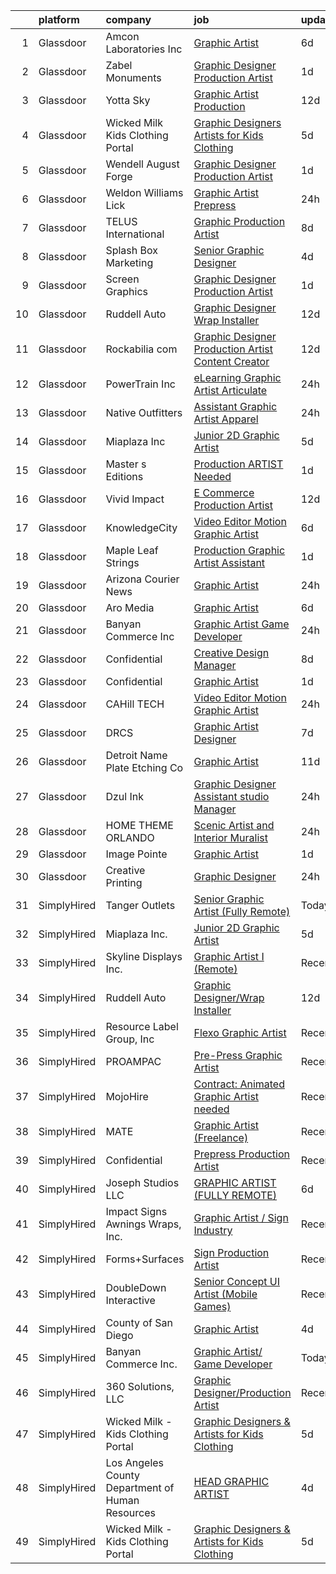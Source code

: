 

|    | platform    | company                                          | job                                                                                                                                                                                                                                                                                                                                                                                                                                                                                                                                                                                                                                                                                                                                                                                                                                                                                                                                                                                                                           | update_time   | location               |
|---:|:------------|:-------------------------------------------------|:------------------------------------------------------------------------------------------------------------------------------------------------------------------------------------------------------------------------------------------------------------------------------------------------------------------------------------------------------------------------------------------------------------------------------------------------------------------------------------------------------------------------------------------------------------------------------------------------------------------------------------------------------------------------------------------------------------------------------------------------------------------------------------------------------------------------------------------------------------------------------------------------------------------------------------------------------------------------------------------------------------------------------|:--------------|:-----------------------|
|  1 | Glassdoor   | Amcon Laboratories Inc                           | [Graphic Artist](https://www.glassdoor.com/partner/jobListing.htm?pos=112&ao=1110586&s=58&guid=000001833adcb7d483cad90dd08896ea&src=GD_JOB_AD&t=SR&vt=w&ea=1&cs=1_14dd7a30&cb=1663139887358&jobListingId=1008123305855&cpc=8D52E76475A7E842&jrtk=3-0-1gctdpdvq2jq6001-1gctdpe0bjorp800-9e663b46de72155a--6NYlbfkN0DJwB0Q2dm6QE1yk4nBLYKKG32jUT7Yf6xHpZpy7ruuj78TZ5-qBZTztvHYbplrAlsxPKbuhziBlDpXa1cbY724-JoUFI13pStq8fqAWu5msht-iGdprq-SkSG_FB6opbfcYRZmsjjYe6h8P46ioBcO5CEtoIJGDHrlKYOQRBxI23uibAWW1FqK-CXvSv2F_F6c3Rm6u--lFuNQci2tx-yDJ2PHLaj46H5_MOxSapD5dPrsKyXZAjHT4wowRFto4GosBuwSXCPPlGHe2i0Oe6ZBxq3iOuYm3_lPqdDt743QAtNOFNQ8X844iodtsR3aRcGh1yqZy_8eadhJ413EBkpr1qTWVKwGVW9trPSoDeDYqbxeqD1AocG448x07uLUYYF2oHiqtitILUdpQ0diVyIdKZxPodbda4KgSxGGQXqQLANW2eLc6CasUqZmL8JERBnFjilUNIaRXQUBNYXkBsuhqgE4lGHpG1HfE6bvjhM-mVZA7XWfQQQD-nshnESu_PyMlUrtuCOyrA%3D%3D)                                                                                                                                                         | 6d            | Saint Louis, MO        |
|  2 | Glassdoor   | Zabel Monuments                                  | [Graphic Designer Production Artist](https://www.glassdoor.com/partner/jobListing.htm?pos=118&ao=1110586&s=58&guid=000001833adcb7d483cad90dd08896ea&src=GD_JOB_AD&t=SR&vt=w&ea=1&cs=1_f7a66292&cb=1663139887359&jobListingId=1008134656969&cpc=608BEFD8E68346F1&jrtk=3-0-1gctdpdvq2jq6001-1gctdpe0bjorp800-3646d2bbd3501a7a--6NYlbfkN0CHpSnjIPxMtekS58WZl5Olhjo2iWL5RjE_Boe0ccr3FuGoV4i2gtzxEynZB6bIyoEXvw1FOWe8t_sGudCugphahpYMuYl_sCj5NBeQDNqM7HiZbjO6olEgAAs39ah0yboQqPgopVeHJUH-lDTw-sVTd41R6DgWygzYvx0Jhf2dC-hxWA-OSqpFxnHCoBb4dmwN1lPjneT_ORjX2HWjXL6NRb9ZYoJHaY03BEWCU1iEqLctselJ5vBNKVCvWgQwpaePJ_SuWkTu-hMBAVJXaiFWUTPNmEHnu3Kmpay1F5JUR28WvaA_kxLTPucBarX1MQPPhlltQuwpHsUt65xKx8uzXEI_Zq3m3jJNuxWMEBVv97sZfEwcRuja0w_PhmKaT4lr3B8cPImAEd72C9k9JCwwLT9sXsHFJv3-jyTYoSJzd-m5vJtkWHfIGadZ-g0b-7bnpGoSVsAqSN9TYjxROrGDGkjco-pQlYbIUfkQqwyIYit3AZiDB-VKDno4x90ICbENzC4Y7KZ71Qddz7GdM-MZ)                                                                                                                                 | 1d            | De Pere, WI            |
|  3 | Glassdoor   | Yotta Sky                                        | [Graphic Artist   Production ](https://www.glassdoor.com/partner/jobListing.htm?pos=103&ao=1110586&s=58&guid=000001833adcb7d483cad90dd08896ea&src=GD_JOB_AD&t=SR&vt=w&ea=1&cs=1_b4403621&cb=1663139887357&jobListingId=1008111191652&cpc=D01F56F24F237C35&jrtk=3-0-1gctdpdvq2jq6001-1gctdpe0bjorp800-1df08da2a602082f--6NYlbfkN0AY4guaBc_odNxnJHTncvfwFu86WvDwtbc_K-gSZc1x5NPDcKz_OCFYfMJhKgLr49Gmr7utCPM6ZXPL8ZqpICZgWKNKvMuh_9Ll_aQV8mwfGJdMINyHY2DeaDQ4WSgowsfQ_5y69jAmMEADRjAvO8rHKy9nL9udzcpXx-gZT3C4g_3Tyt0q7V3BtestkVveP0isy4tcRvjxhreYywKRcd3yS72P7MSxe4RrVmjwLKjI06J5M1E6EnhXCQ1FGiGCoSfyvOUSlHnmyaqDnHAZPn6XQzgnsIa4lwuFYYO2t82C45sElrFLdUg0kIkPrFbI_ZlHfNpXxBxe1C12M0ks6IGCoTQD8HzakNpQmXeCf92Ap-7DtlmmXIriEBF80DXmT5GQ1t8SCyb6TDNH_jBal4VWS6qCRfaAeGcEEUXQ1AUcY01bH0ACoVCwYvCoyLQhnRlze9J7CstdhF1pRe2NUi19gvWGZSh4z6jJdQZoKPJA2iNS9Mulk2g0nDAsRctxNEzS7TS_z_RS-A%3D%3D)                                                                                                                                           | 12d           | San Juan, PR           |
|  4 | Glassdoor   | Wicked Milk   Kids Clothing Portal               | [Graphic Designers   Artists for Kids Clothing](https://www.glassdoor.com/partner/jobListing.htm?pos=121&ao=1110586&s=58&guid=000001833adcb7d483cad90dd08896ea&src=GD_JOB_AD&t=SR&vt=w&ea=1&cs=1_7bebcb79&cb=1663139887360&jobListingId=1008126587526&cpc=FA84DF7EA1EC2398&jrtk=3-0-1gctdpdvq2jq6001-1gctdpe0bjorp800-ff8aaf8aa4b34ed7--6NYlbfkN0A4Ph_aI1zwixbP6E0AARx2SZY51AQPi15m2DpjMNaiCzbGgB7Ek0g0_PMfbtiq26MiI5SfaAX37-3i8cZKOHUDn8lVbe3tTBZdju34aXmqOSLDrjnqpj_K1563Ivcmic16Yjai3hqw60IWGnON1nSijvg7q_zVXGBAmzEETyHSmmXOHUHEi7OQ8YHsEM3Eyd-4bKo2sBu7Ks4ZwNflgMm8sNi2v4Q_feC9_R9IJ0iQ0eIpFgFTLlTI_tEJu-CShysmMJSW_KfsBb8LXzMat0-RqSdIopYEPyIXkXRzCKBpnKcCozY6R2Zi4h-IqRO4B1wLEKTZgxFVHUWrLvN9naIRYqhsEqc4XxeDOtHO0PjDYnjZriukA9ygycJVQhwSvjj_PjvlePxOY6U-RIU6lNR21b4JxBbwHAOLj_-3mt-4cIjtf-6M3crvHGzAAp2oIZEgGZIgrwnLJt1YxYq22wYM7d7Kb2UlXj08Hm4ABfJtb6bMfM_F6BpX1GuGBSAqYg9fYZVTiUG6xMM7BsHz0Huq)                                                                                                                      | 5d            | Remote                 |
|  5 | Glassdoor   | Wendell August Forge                             | [Graphic Designer Production Artist](https://www.glassdoor.com/partner/jobListing.htm?pos=122&ao=1110586&s=58&guid=000001833adcb7d483cad90dd08896ea&src=GD_JOB_AD&t=SR&vt=w&ea=1&cs=1_f035312f&cb=1663139887360&jobListingId=1008134289451&cpc=3B453408E5782294&jrtk=3-0-1gctdpdvq2jq6001-1gctdpe0bjorp800-cd5ae7c5bb9f17e1--6NYlbfkN0D5EoDI19pzLD_ZoAvoqM1-O9qeTV9KvYbDAr1-bMzVcUrRYlcR_7EvKTY1Rqt_vvn5POhYdNr7myH_e8UYzoHcZ_d7kqIipsvov-mO81ZI5TYAm_6RbpaHZW14YJxVMW8q4H42KyghqAavyvXZva9elBzo-Oq3weRsK0mi1wmMyJQe4jqm_7mSJhgROkcYdbchWXu756VsV5z_oL60SIgigoXUiUpamk5zrRqpQbS1EBttQzugJewFbygjjbwbQMqE_WJvtnj9FCmnr6IfEr1CRIiDQrHfJrg2lKTonibvvukEhpG7_bSfHDHSaSEs1WctGVWvOAQYJOvlgeJ05z8YQYVYT906DnLXJAdTLcIuomT_0GYb4MafAQBsXf2gVj7ky6wtkdwY06pHCzKlfTFJRP27Hx5K9lYRq3-FygXjJYpVyiAOZJWGCI2nMnvsvNs1AIwBXl4j86j4CiDk7iDktMPPhRCjnDa3mhIVBS-EFJOx35b9dG3TmMZYAx52qEqyFf8hDmmwyQ%3D%3D)                                                                                                                                     | 1d            | Mercer, PA             |
|  6 | Glassdoor   | Weldon  Williams   Lick                          | [Graphic Artist   Prepress](https://www.glassdoor.com/partner/jobListing.htm?pos=109&ao=1110586&s=58&guid=000001833adcb7d483cad90dd08896ea&src=GD_JOB_AD&t=SR&vt=w&ea=1&cs=1_b26cd6d4&cb=1663139887358&jobListingId=1008137320308&cpc=3490D71336BF6258&jrtk=3-0-1gctdpdvq2jq6001-1gctdpe0bjorp800-2794211b4d3b2f78--6NYlbfkN0BbU379d5wj3ldJLasRsjIZOrt4JBucvKT2MQqndmUeUh2flL0FbInVMVKjC1WKiV2QelixfP2Cv02_A7ShA_BarY1Ze5umiyUWx7twL9Hstqz4x4ssgXGgqbtjng3Znf0_-jAucjlh42dC_p2G0-GloW85bVSdokfjvAY8UdErLCgVDiwvrchoPga9foYdrqKWyJyYFbovYWxcol1Ljq3E6KoblvYVfOI2CPEwTr7qtOqbTyA5erlOMDxjCoPXtdaHIzOC4Jqg99X0vPW8dGFlkG1KjUzzkznYsW6xI2Up4MFWfmiHkcvACMgSbjh8fvOQjoEvlDP1-qAhxBFZtMDXOzVMeuNtvB58X_FXggcZzCFIa6Y-iBQU6FCww18Z5Ve1GHOh512Nq3E69C52eyMz0v6MrLwc7FmVHPbbM4cJJ0Bhl9Xh0ACgeODhOoEH_ftkwLR6LTMHkpZWgVGOjFco9jYmaY45cyQFqmms5yIBn9mbIDW2-dHE_UddoBglH3dntuR7AUYKfg%3D%3D)                                                                                                                                              | 24h           | Fort Smith, AR         |
|  7 | Glassdoor   | TELUS International                              | [Graphic Production Artist](https://www.glassdoor.com/partner/jobListing.htm?pos=111&ao=1110586&s=58&guid=000001833adcb7d483cad90dd08896ea&src=GD_JOB_AD&t=SR&vt=w&cs=1_b0afb95e&cb=1663139887358&jobListingId=1008118843738&cpc=FD1C1DA32C38CFA7&jrtk=3-0-1gctdpdvq2jq6001-1gctdpe0bjorp800-dbf9ee7e1128cb83--6NYlbfkN0ASGRjV6jHaJrJgvD6pHK_u_pdnjoX5TfpqQYTEyv8RZWR7Y1XvhvW9KYRuzUiuCegj0s2VFR5B-jYsmMJg6XZjSpZUezVZk28HfxD5Z8TdeDdSxPVBY1G_LEjRnDl5crzF1INasPDQPx8iF-ld0LeQto4lNx9WkqxFoZaiKYDQdV0WNQuUa-IRufyb9dQ8UwmgnJlL2sSvMnNJ3IJHR_Wf-pxJu4IIOo5PeU29Sk8myh4_yAovt5HRR36SgqOYn06ebt3_pCs0mrZD7wAxNpKuHN-jsGhbIGycCLNhQZB_c-ZoHtOKIWcrM3X9P0B78gZlK5toJpTaYAlqyJYuVD6C7gptwnV60Z02AjIIwIjGKuXP0-ip4K7ZpahUmtZWZGhDiSa_hSzkGRKHkdG8lxz2ZvKb4z3FSxI9eZLRKlM4bFpSsGklMdhHXNKgWAlcvz9s3oOr6XEBpL6-4igcWTsUAufVPo8PdgZqrJ9_kMb8qfdfiMqTkTMkdYUTVItVm953ZGG-JQP-2PKbvE4TlCo-NALBI04XDN4Onf8zYhErzUjRVVyRYo1ydubafv4TDEzo9lNYEN2rkA%3D%3D)                                                                                   | 8d            | Austin, TX             |
|  8 | Glassdoor   | Splash Box Marketing                             | [Senior Graphic Designer](https://www.glassdoor.com/partner/jobListing.htm?pos=115&ao=1110586&s=58&guid=000001833adcb7d483cad90dd08896ea&src=GD_JOB_AD&t=SR&vt=w&ea=1&cs=1_e3d657aa&cb=1663139887359&jobListingId=1008129965081&cpc=073D3B4B6C3D1988&jrtk=3-0-1gctdpdvq2jq6001-1gctdpe0bjorp800-148fee116d26918f--6NYlbfkN0C2ruSLbldHgJRxGqX58M4ekFWuaOJ1Xy3nZgzYPyc2K37hwv1yneRTfZ_805jj4cP4nCFhM7IQ4TFdfnPKTKlp7JPFF7rzq49Moi2duz31Ya6Et8ydOKfPnxOyF8PNXqN1s_wefSsdjyFTlmY4FO8o7axqOQ3SgVFWkyCyXWrstkcIRV6Gc0OgbdBaAz5u5TXRE7YiZ_8N0vGWDcJ12ruX6Mxtp3Z9M97Wl-P7XgnheIpKn663rnxxRI6We5FnRrTKf8-1IMrhhTlHg5CXsxttbVMQghbSbgLE67eGrXl95OVXlxymg-KBKkZN90MzYyPSQKpVe71Rkvhx9ZcG6YcuOhPCGhXzxbz065UiErL-WXZvPkcIn4l8CJEGCfrf7KVCNbBr2Ljcabn1GdM6aX2Zp97Xx-u56tzPQRlwkDUz0QCqPzzUQB3Wq_ueeFVlsDh74hPMsZSHS_OhC8jxzRGEm2JthZX4aR0cTWKxvyKPrV-BNvNUa9o8boRxsR2Dx4GlMlt1vr4ZuQ%3D%3D)                                                                                                                                                | 4d            | Hendersonville, TN     |
|  9 | Glassdoor   | Screen Graphics                                  | [Graphic Designer Production Artist](https://www.glassdoor.com/partner/jobListing.htm?pos=126&ao=1110586&s=58&guid=000001833adcb7d483cad90dd08896ea&src=GD_JOB_AD&t=SR&vt=w&ea=1&cs=1_af9686c7&cb=1663139887360&jobListingId=1008133775009&cpc=AF1E4A3695F490BE&jrtk=3-0-1gctdpdvq2jq6001-1gctdpe0bjorp800-17bcf93412295d9f--6NYlbfkN0Bzkuy17zoNwKMVjyusHhR7JNYo3SmelKzW8jp1Pa4Tk2raGOEy5KgPFKb_3aE5esGLX_MYEhr2TOBZA5GvVTBOvFxapKQegRSfDutNPIK_3Zp0ZE7ctB3rwuJRx7vHwIz73CgrGzevUnnp4eMcUdSpQAwF4yRZ0-QjFIiKPKAceCdHZfx5mt2flzRIe9cK9D8bhXnfthNKT1MMEiKfS2Lf3vMHOQVfe3-9gVTAghG-Ge4pwm6XOXwobA6GK6-3LmOE1Zd6Bl_Lf1MXiFdQfNVg6mfkxwgobJ0Khdzw9al-e4-STf0jTkqivNc352WKUViI_zTBiP-4XXrZElYZixfvWORx7d9t8pBsC3wHKvvEQxdWBbb6jLZTkR07uiFLMi3ppwkx9uyUf9IHbQ8L27ioulQzATzCPyhReGvVfniSkToe4XROxhdUs5aIbpbGUbKg6jhUkQDnec9MrQ-TbaJYMtvbsd0xVszgzGzcqIFFaILJMOg6gcWPgwukYav18aQ%3D)                                                                                                                                                   | 1d            | Pompano Beach, FL      |
| 10 | Glassdoor   | Ruddell Auto                                     | [Graphic Designer Wrap Installer](https://www.glassdoor.com/partner/jobListing.htm?pos=102&ao=1110586&s=58&guid=000001833adcb7d483cad90dd08896ea&src=GD_JOB_AD&t=SR&vt=w&ea=1&cs=1_e10f3149&cb=1663139887357&jobListingId=1008111624350&cpc=11F487F766CE02D2&jrtk=3-0-1gctdpdvq2jq6001-1gctdpe0bjorp800-fabb5426b8f05f83--6NYlbfkN0A0k39Bnz3dYLjemisttO_HEYWYOtZl2cOGQ9Uy4y7pOZbuKG5Q2OGL3sRabwBXKW5DTW0YsGxB8a8jVPVnMZliGmgL4v1QdVL412mdEtgB1iPJYMtu0aLPFY1VFPS0A4qAsUdLlvCKwYh0hRRtoG9wagIcVxV0Lbc75p0zZ_E-SIIdmVMsHdkME-i9FGQmOMNK-80ZB4D1WfU1eOLIk-yT709erVJfHrDlnuFe0IfWcSr8AXoWvab-6KrpcWGctOwE2hT41Di6swYsioPsrp6RLxkLTDzxTJCkqVtxdiSfDE6d3df9W7DaLz3XDdE-BEyaXbIkkifDS44zseWjjHpyg1IaMIreU0udCVX6KXmI4sB4J2hh_o_xfRvp4KHBPqIVSfGB-YFGNwaoQNDzc2H8CDVAvTM6wDd37T-yLzOYXQm3ae5zHa1RgYOos-Ugfrws-zd4vPPG4LGNMJ70rkR78H-8sbMvNepGlUHK5EuxvMKPhyboL47uphVRqlxhMi0Ac49z68SpEVAyf2tD3PVNBZrcjKXxNXU%3D)                                                                                                                      | 12d           | Port Angeles, WA       |
| 11 | Glassdoor   | Rockabilia com                                   | [Graphic Designer Production Artist Content Creator](https://www.glassdoor.com/partner/jobListing.htm?pos=128&ao=1110586&s=58&guid=000001833adcb7d483cad90dd08896ea&src=GD_JOB_AD&t=SR&vt=w&ea=1&cs=1_64a86263&cb=1663139887360&jobListingId=1008110946388&cpc=1D891ED3EFC3904E&jrtk=3-0-1gctdpdvq2jq6001-1gctdpe0bjorp800-b3bf8b398f9a3c39--6NYlbfkN0B9u3lnY1XnjCPzinT6wbtOUJar6Hjo4ZeOVCcXXiJJFgRiomQ-C35cgbEbtHWxiZIpLB-JEVV9_AKrVyWbp_PIsCgL3SwPktAWAxw4xPIAZDE0bXzlixH6MYSQXdZxSJKgrKqKPpf4ai2VCnksawETUYKHTZuJbLwsQU_23HQrHaRsTlOO_9liY_GfZ2Uwq8egwRWNmwTa-X31nJCqlHoEQ3b8ifz1bLDKnLWuSS1bMdddIMvHAIhl4tAUgmRe-UPI_9OgMnBu4v2Lfog5ryuxCfcJSDnXm9bsJW-0hYLxFE1C6QHzxehbOog7Aa68GJoaopkyTzMFvc3d0bpqOsSv3HOyU27uoBu7IbVzTrfKkBczZM14DIlIuRJkdgF1seXCEwni_Pkl4pJBAsqkxRxBjsNnFT5CQQy02m24aRjxAvC6J-kf7Oa0O6Oq9lr1txhRwFsrO2SNmQOwxMP-aRTPD_I8FL76PRHBGHJd-_NKmpQC8S7V2JvUCx_fcoLdZOrYzA98txyIIxy3ykRuJANVYca6cFqm5Nk%3D)                                                                                                   | 12d           | Chanhassen, MN         |
| 12 | Glassdoor   | PowerTrain  Inc                                  | [eLearning Graphic Artist  Articulate ](https://www.glassdoor.com/partner/jobListing.htm?pos=104&ao=1110586&s=58&guid=000001833adcb7d483cad90dd08896ea&src=GD_JOB_AD&t=SR&vt=w&ea=1&cs=1_14645334&cb=1663139887357&jobListingId=1008137359724&cpc=BCC169F53084E245&jrtk=3-0-1gctdpdvq2jq6001-1gctdpe0bjorp800-987605c3ba2efb5c--6NYlbfkN0C2SVAOpOeIWQkPp9EeCSLxTLheLRty2uanDx8E9nXZ3g7Cffj4cvvB7WejOk_50y9DsmT7xkRSLYBtL7rl_OZ7lZZHhY9czpFioELurqJLhvESs1v6BjekeJG8WgnaFE3Clqf7ziqW-jSQZB4OpTwLbhnAIWw2Y97qj8_6JZN4n24-8X9gGVdBl3JPh5h88hPSIer_MJrKXjMLobkZ9Kihnf5GDFblXnnvhihKvkDRyHun84rudHW3UbI9joPYyrNdjaWY_U_MtBCCFtDKjFFzGGjoWPaN2TygRTLL2_UKpZlls8cmKQZZMgp7TF8YOK-lpALNpHWxYM_2og1fjLXyshdwQ9A4OOARamTEYuy50TGbbbvjq5lxr-20DTuZSjC0hdZ2MgU64Czrx0dD7alQbAbnXFHjnUrRQoW_8MweKIBtx6UBl7kue0h0EXA-8tZ6CGeb3nr8o2u_r-EMxTn8cbsh_7S1Wd50JjcXRND1Svx6FoY7HWvV7uhss2Xw0wTJxQCBQ7HpMQ%3D%3D)                                                                                                                                  | 24h           | Remote                 |
| 13 | Glassdoor   | Native Outfitters                                | [Assistant Graphic Artist   Apparel](https://www.glassdoor.com/partner/jobListing.htm?pos=129&ao=1110586&s=58&guid=000001833adcb7d483cad90dd08896ea&src=GD_JOB_AD&t=SR&vt=w&ea=1&cs=1_98e71bf0&cb=1663139887362&jobListingId=1008136473003&cpc=217C45A42544DB93&jrtk=3-0-1gctdpdvq2jq6001-1gctdpe0bjorp800-3a878fe984a82ce2--6NYlbfkN0DHQ5O_HwZFgsx0zVTi5DTOXxwYHmfbi_zyitNQJ6ImpOsRPOLVISG7842y4A9d9Ujrr_mn4S3ExyZkkpzA5SyZ9OQOcsnPC9o8bz6ShO4FKRKSuE-XugG_uhuNXgUTJZi22-dbx8ZKxzTiS4cDeY48979SGuDBBy91R_dflE2AZWWETemnj4QrrlZpb7x30RUWjz0fiz_xPkihPsg13W1oD9jdr4TojU09xL9V5ga-4nwW2iLq4eLPPZXZ2UVs65swTV0d80N-hAD6rfjXF7ZjUKEZMv6VaOhF6YIt7RGu3un8AqlVx_xdArH42wsASZgTR_OMU2RLWSMg3nNG9iw1Ukc_-irbtwMotRgYg-150g46jqOOEN0catbCWvaV5LOq2IKhlf5TN0N5yDWPrUlag981D523tyENP6haqYs48J955dibdkARBYdv0HU87rFSEfqbn1ggcDVfqpoJ8O0YVC1pdKbTrs2mfDo_mEFkHr0Px9yTDnk_V0S9yxGtuWU%3D)                                                                                                                                                   | 24h           | West Palm Beach, FL    |
| 14 | Glassdoor   | Miaplaza Inc                                     | [Junior 2D Graphic Artist](https://www.glassdoor.com/partner/jobListing.htm?pos=108&ao=1110586&s=58&guid=000001833adcb7d483cad90dd08896ea&src=GD_JOB_AD&t=SR&vt=w&ea=1&cs=1_ea531b4b&cb=1663139887358&jobListingId=1008125252055&cpc=F41FEAB56D215062&jrtk=3-0-1gctdpdvq2jq6001-1gctdpe0bjorp800-66f08293a0111174--6NYlbfkN0DjQnc6hrle_qu3rFDiNf4qBj6IR9hChnjpy41w_ToknPplMzJ1ZrEgNfTnNiNW14v9Ap_bKkDvHz3U_OXBrI6dMHAHx1dJjDmyOXhOejjSQBBUAWfYAdvBGumc9gtr5P9uzVkMhKkFLLzunnADsXOlRNikW8D0YWzsHXBb2uczEhEj09yIgerso994ocLEHl-ondX7XDLuKyMjZ7hGRIvvyKr3FXVqo0EUCiWKxy8JQCYXmr8AK5tAr4fStODmyCpCo3KylmrPHh8jkKrlJBf_AfUSCXWZlHmnafrga-uIkJLBlqh8uxLeVsV8r4Nkjj3_eg5bzKMEoH9dvI6hJAZmxCu_o2XyGWOwyzQoo1LKpnAcMs47CKRsdqNQ20usHbfDSCH3XPseLnKWbmmt2THevKTc7c0sBCps4vweWMr7WOvjOj5AChU8Ef6_PFoLlQ08MrbMYFREDcnsvNSWcn1xOT1J6p_OzZ5RItY3gr5CMeM6faborFkYfcam1jbKTAc%3D)                                                                                                                                                             | 5d            | Pennsylvania           |
| 15 | Glassdoor   | Master s Editions                                | [Production ARTIST Needed](https://www.glassdoor.com/partner/jobListing.htm?pos=130&ao=1110586&s=58&guid=000001833adcb7d483cad90dd08896ea&src=GD_JOB_AD&t=SR&vt=w&ea=1&cs=1_dd37a4c2&cb=1663139887363&jobListingId=1008134298900&cpc=923E3B470662C757&jrtk=3-0-1gctdpdvq2jq6001-1gctdpe0bjorp800-282032a7973a7d1b--6NYlbfkN0BHIfC1zsKGIu0R3teaIu8liT7fbRNLaQeDQfcPJweUKxynNxS1I3QAQcjnkmAqDTyUeX1mOe6TiV2mgVVrWuE1v6jU5iOvR7t1K5GX42VLsfi-ldXXam1VMz-tXSe7FEdG6gQvSV16xMAbGZLxlNm2T8yAdLo0WBWdixm60wjGgvV1XNpSbft8BdUTO4kzDsB9oPYU2nm3TJic84IAWLwihPrB0vjIj7iQgOmaha-gb-wN9opV_qDBj1v3zLo3r71c_6plLWyVd9vD0vE2asOj4bIT-bjZP_bZmpWQgNTTW6FGjGchmHzsEiiZ3vKCoLSsc85T8ijcLf5LtV-fvSoo0wNdfRTTuJjO1oPzgwHvM3hFZVLx9EWbPDmd8p3tvTJPWm9OvoyxF2ryWzl5520QDx8Ur3ca63DQNyTpkRPBEVzRUc9--D5DYENtS0lfVJ00GXZnzNXqRewQbeWlYJZSogHTEFdAhtMRz-f3BGfZwYBuNt3xg3Cv8pUCPqQw7Q4hc0FJ4sBiwg%3D%3D)                                                                                                                                               | 1d            | Pigeon Forge, TN       |
| 16 | Glassdoor   | Vivid Impact                                     | [E Commerce Production Artist](https://www.glassdoor.com/partner/jobListing.htm?pos=120&ao=1110586&s=58&guid=000001833adcb7d483cad90dd08896ea&src=GD_JOB_AD&t=SR&vt=w&ea=1&cs=1_e1df7da6&cb=1663139887359&jobListingId=1008111643687&cpc=4290530157F20621&jrtk=3-0-1gctdpdvq2jq6001-1gctdpe0bjorp800-e1b27191c5d2c043--6NYlbfkN0Ci8afuDq6TBVV_gNTAvMyDceqWc2qfNnmvqrxCCqZIPikPTv7uB7bbSO0jjcGIjTf_ezqQRpiekaT5ewhlUTFXhjj1huygv2RiPc3HioROm7HgUS5K5nqXl5gfuur8mZYLq16ibin3q819ys4-pjHGangwHjxjqi80f5Vw3K7Eiohf1KHei1O7A5zqn8Zi1ePoTGzVEIejzcxS9sEem8P2dSsif1smwFemeHWX4cl3htw0HtBkLO2ufMMZo2Um65FLqzFNCtdj2jqjNo7Y8xNGPntp4dm5Z_SfM8JIl9Xi6Ui23YUnfVbs34spLL9eJL0boRhTu91fug-uVrSPh4opD5XP6KUYHg-bYhffETBtcUKN1yy6x3ulPOif85aQzbima37DjHDrdk7akWqVYiXJE7GRVwAp6QDvsmzubcYyJLT6iiMDsWR9bQcYAZOLLUSg1pnimGOu-AH0HKuOIXbh15fzk4fTSHtXDkOXx-nU5WQzpcslVRzXI7aQNB8sD47kOaGCLE2juoWx1MEuXRUnfBCXwVqQ602MY8lqFHF0bX0Zh-hgTidShP_6YAOa4_cbc0K1X2V6k51QTgLDyaF3v4WoynRenqyP61G6SOr2fxMXkFm8eroP)                                       | 12d           | Louisville, KY         |
| 17 | Glassdoor   | KnowledgeCity                                    | [Video Editor   Motion Graphic Artist](https://www.glassdoor.com/partner/jobListing.htm?pos=125&ao=1110586&s=58&guid=000001833adcb7d483cad90dd08896ea&src=GD_JOB_AD&t=SR&vt=w&ea=1&cs=1_d965814c&cb=1663139887360&jobListingId=1008123519300&cpc=75B6770C194DCF89&jrtk=3-0-1gctdpdvq2jq6001-1gctdpe0bjorp800-b26354e51d75ccaf--6NYlbfkN0AS3oPsAAmCngCu4U51_2RxXyfS7TdWOFtWPOafNW52Iz1HeQVGuvsYHaSuImbGOInkDmAFl0Nx4pGLURWDav-mSHPKcJjZ84RTg31ls2nPS59O3vabE9e_Kg6Ql9xxbnLm01CuMKlvHvdcyzwsyRH-BDOJndWUo3q5ydPF1xeCKsqpZFubnv3NCcVowV7mO4Fnz7JPU7vQquWk6d_Dp1D5X85hpQJSU1R_4CkBOU1huU5NoL6dA2IkzdltkQRCXV1OFENjfWOMqo33GHEopO8Fjx_Ih_Fbtni7uJBKLfgyk1WBa-Vpp134X2g00e7HRD3xWwrL2Ud3dTxin3ObliJ5iy6d2bLZIF3DKlN9arSHSEx_llh0r9iJiKrEzECfPqjSaLzOoRRCe9hsG8Fc5P6Iy1_528GicXzblJPUt4qEz6QGY93DDTnykbBFZR30VDkY2P-bJZutPM4py5f0Ih7O4MbQqHpKURHH2lKf2C-jxzJIYiC3hf2gn3IFx5MKJFcjr0mOJHvTGw%3D%3D)                                                                                                                                   | 6d            | Remote                 |
| 18 | Glassdoor   | Maple Leaf Strings                               | [Production Graphic Artist Assistant](https://www.glassdoor.com/partner/jobListing.htm?pos=117&ao=1110586&s=58&guid=000001833adcb7d483cad90dd08896ea&src=GD_JOB_AD&t=SR&vt=w&ea=1&cs=1_58002b95&cb=1663139887359&jobListingId=1008133744565&cpc=D24EE3D704DEE7AC&jrtk=3-0-1gctdpdvq2jq6001-1gctdpe0bjorp800-17736cb0fbc33e93--6NYlbfkN0DWtRa9NJfjQIs4MWRRqD4F41esfMsK79cV24t80VXfzRKFVO1HOwhLqKKvyBmvUC57CChhRMfbb4yCo3q_AFo4E5g9G8EPLGrf8cMT3HMWAMhBEFKEgILH5uuPBSjstPwf_LwGBUjj00mBU-d546zCyiA9zdxCjIlB8QD4xtsbwJ93OVp66sBSlGdgx9pmvmO3nAtO2_7XbMPxUTafdmKqeQtmV8FwZY-U51qnN-O_WmUE9CILYuka7ESNgEyhhh7-BHWJJghRQUl2t1RrlgoKDY75V8dgJrrA-Nr63n0j1SLZBjOAVaaFtN6Hj7QTuI3fPk7A9PdEzjozmlhBAe1TYg5Q3-f7yEhZFq026GE0Qz7PjOvPnqQyP746cpuC99Bcn85GWQOQsnoYjY60wI-XwvLgAdnvYbrpfb8m9TRbpb3pM-QB4QR47GW2QeYJmDboH2b3UyvQRwTXG_lmq3juV99b1MOyVmsiBFz4a7yS64GGA_3GMsG8g-Lkal5u7acTC2yAxoHFY_NF4zfGl7lK)                                                                                                                                | 1d            | Cincinnati, OH         |
| 19 | Glassdoor   | Arizona Courier News                             | [Graphic Artist](https://www.glassdoor.com/partner/jobListing.htm?pos=114&ao=1110586&s=58&guid=000001833adcb7d483cad90dd08896ea&src=GD_JOB_AD&t=SR&vt=w&ea=1&cs=1_1f25730d&cb=1663139887359&jobListingId=1008136670564&cpc=5EFBB0462F9C6B7A&jrtk=3-0-1gctdpdvq2jq6001-1gctdpe0bjorp800-b45c27df5514d86d--6NYlbfkN0BBGG9LMNqL16EzDx9S3nKk4b6IwprgSJginr0DZD_oW_fGju1lNZoRNv92XggfCYd3-Z7-tu54dyx5CTj0Kx9QqPUZ8jXZqvx1KHk55CR5ZmyC0JacYUh4pY7LAwUyYXwBIL3hHlH3Xdib-P7KiAfcZJ3-5K0OZoGJuG_QAbr0KGe9ZWPGSU_X78d4uBwtFdRfyLtIw0TqIxrroxenDbtNfs2Ott39CXSRJCuwtjNKxP3jAQW48u2mZlfq0KCibuehSdvT_yWpa5BK5W6oHoi-Ym1XDx5c8J-PUp4hAs8Jkc8KoR1ncnO7rmBl4No87e61lOn5Atz0Ks9dVjRia4abjZwrtZBkObb_SSlJFn546A2ZHH4yQirNqbp70H5-WSM7lAPYOgtY3zTRWAEmR7eU9k13jIJzqpyTru56Fc_8a1a4UlawSUrGEEgX5E6ZyorKdaGaSaBgj5QkXm4IuhT7BWiKgUqZ0iHDvJxCWe-EOutLtXtBawXPMjvPCFE1YE0%3D)                                                                                                                                                                       | 24h           | Apache Junction, AZ    |
| 20 | Glassdoor   | Aro Media                                        | [Graphic Artist](https://www.glassdoor.com/partner/jobListing.htm?pos=116&ao=1110586&s=58&guid=000001833adcb7d483cad90dd08896ea&src=GD_JOB_AD&t=SR&vt=w&ea=1&cs=1_d3f62028&cb=1663139887359&jobListingId=1008123173943&cpc=E521981D00147CE2&jrtk=3-0-1gctdpdvq2jq6001-1gctdpe0bjorp800-320b9afb178f0fe1--6NYlbfkN0A953Z9EfJZc5Z9y7Wb0NkuJO-5BBnqXCJSieP3bN3oTxAO8dGQJw4jjTTycb-uaEyNJ2C94sbWW3n75MvuCygPuVey8eLy-tqm9HpAtcAKC1oHeV3eBqxj-XcXJVy7sfFVJAkDB0NdrA677IpzP4QwqXzw3z2hpuxQs8MTB7Y_sasvfxlO_137CjhcczYGJKt5EsYD7gUB9Dzl0iDM_xlnWhVAMx-PIHjwvDq_1L-Op_h7whUYYS9WS9XnBQkb-C0h0jn8QvNsHHKcB4PlQrBkTG-N0b7AZKNZg1lPLpLh92tU3_740b55SE7LTzzlFGS10OdIAiLgvg6xJ2TwScFejDdYHTg3Tt1ofXH2h3QumPC7TkJ9yRhMiiITxVfW5S2UGT8215ysVNs6e3znvPXOyuTMuVS7RzCB8uin1-A2gNoTStf9Yd_nbVjNuZ3qYxi_TWdXcEThkk3LraBc9AgaugRrR_zMt5_3Z13XZRHMtEh1w8HqPf6LOxOplO_eyiMpiNGIjjqvsQ%3D%3D)                                                                                                                                                         | 6d            | Troy, MI               |
| 21 | Glassdoor   | Banyan Commerce Inc                              | [Graphic Artist  Game Developer](https://www.glassdoor.com/partner/jobListing.htm?pos=101&ao=1110586&s=58&guid=000001833adcb7d483cad90dd08896ea&src=GD_JOB_AD&t=SR&vt=w&ea=1&cs=1_04cd7152&cb=1663139887357&jobListingId=1008136768728&cpc=C779B72A99EC89AE&jrtk=3-0-1gctdpdvq2jq6001-1gctdpe0bjorp800-b7a5a5c1da3a1de3--6NYlbfkN0AJ9YajiwAf1_6xm8q8dI6Igxc08os5d78_r09uaRSAc6DDc6dETsF1svScKdYRdRx6WO1Ng6D809PSCd2g4nQWvTB21EU3EyteFI4Oveo4K2FxviYCy3Xmdksg0vgA7ZoVeG2dNfDqT1Zm5dROFfl9AO7bywAQnOxtaKJjpTU1X9knhHgjF-4Vyqs4Gun4r6_SVFf4R_DCUNBCvNATPhxKhKhjDgDtS6rUNY9c-27Ns7qzLnhJCYG1eRkxCvIBKRvdHVb28kb5wnOEdIaMuD-B-myhB6Gj3OhdXsEkBeh3aN829gkoF4Rzjb85Ut-ZYaVauOpJThEvjjiPjrlGij36-MhmBIVz3Xu7ONwftMv3C-gkdDUT8pkEpiLUB-hY6RNKtQS4VwVUci6t0PvZoORNMZR85nXuNqnR8q6kPWmH3bq5n-uUHfnHzMZ1hID8-_1aHwsAxp4dP4-A8kRxBVd9PgVFtWcgrdrAeNQMdo6rB3uaPrzugA5XeZaWnsADyfWn5hzzKMlUWw%3D%3D)                                                                                                                                         | 24h           | Pompano Beach, FL      |
| 22 | Glassdoor   | Confidential                                     | [Creative Design Manager](https://www.glassdoor.com/partner/jobListing.htm?pos=127&ao=1110586&s=58&guid=000001833adcb7d483cad90dd08896ea&src=GD_JOB_AD&t=SR&vt=w&ea=1&cs=1_069f6b43&cb=1663139887360&jobListingId=1008118577809&cpc=93AA082196C185B9&jrtk=3-0-1gctdpdvq2jq6001-1gctdpe0bjorp800-ba321e79df8755f2--6NYlbfkN0C2E9sJB118JdNY2dDAVGNxwe0V-0OwL1qwhGno1kcftYEqfVPUenZluGuoTLzFXtbFLJaM6gysf2GMKaMsgGSh2AjF2gAQgtpD5va5mt-Mz60iXUM3O-UwF4jWRKfj95HqnNBpbWG-nPl3qmT85QZDJ0MZHXwDMF7KTnnYKhvCkhLdJ1NN7JnGFtM2Hh8-4JrYq8PqHT6Jd_zvputLiLJykIZfp-4DKZFUN0j2t2EyD00VbKzDsYBBuupHq37uY64GbRKhra4Rt7A3kieXJyfPSpE3ryhbj0vPV3je8NadQZBvgqNqRU-aa-7vOjV0lkYAG0E3pIhT8IQgaTDQ9It00649ey_2fgU9osWdEiLNZeziy-Fjz2g4P6Y8Vf9sVWgDFqTJYSsL_FDdwz4AfMdVy19FKEqhAYVY_CtQFWr5enb2ywgPxJOpctI8wGDNP_I6eGlwCzPA5TNS1M5tzwaxFtKh45eEOq8xcIINQKs3nrdBdrNzOKuQZtdpXMAiz8CECnILdOjOkw%3D%3D)                                                                                                                                                | 8d            | Nashville, TN          |
| 23 | Glassdoor   | Confidential                                     | [Graphic Artist](https://www.glassdoor.com/partner/jobListing.htm?pos=106&ao=1110586&s=58&guid=000001833adcb7d483cad90dd08896ea&src=GD_JOB_AD&t=SR&vt=w&ea=1&cs=1_48cc3809&cb=1663139887358&jobListingId=1008134253596&cpc=F4333377EDC1BC7E&jrtk=3-0-1gctdpdvq2jq6001-1gctdpe0bjorp800-c41c5641ee2ba240--6NYlbfkN0CfYmlV9jNXr5QI-5D4QUODMKFaEp_7lpCFQTbXb4OLtp6jq44chhvpYlupTkDFR8TkTvTwoirpgSKv9-1d940V7TyEZCoOwIzPC_uFgOIKcDaxoAdoWNarvIPbA7xT-df_altevA2ixkfNZzKxcCuPxjD5ONubsJxgmqJ17m-Pb7fFz7lU7Xqg6-Qva_nY-Mjn67iIaq1nnROCls4Hbx9F0d66Z1fSrkmkJkUwomiPtQK7h_Ksu4nB3VaQ3kYK4fYpO8Qg4YbqDsd7xKJPNVJ3npmTQjBC6uHexDrldujOjKRH69twxN4CXNeeBjXTPapJrqW0mc7MVpK1xXYfqMSCivtufs4kdkIjZSwyENb-6XXZ87ZPT5za9VkClnP7uAfB_AcxIq7_d9AVX3LEuW_IkEsyVJRgGc4XJIOIDziqfp5JbaZNniwrDPHAkVdoaaBgaklTw5lEhn29fFwji3knoO8nVz82fORDUTV1rMMBLIGRMwIp9anbc0Cz7yRYpbE%3D)                                                                                                                                                                       | 1d            | Lincoln, NE            |
| 24 | Glassdoor   | CAHill TECH                                      | [Video Editor   Motion Graphic Artist](https://www.glassdoor.com/partner/jobListing.htm?pos=107&ao=1110586&s=58&guid=000001833adcb7d483cad90dd08896ea&src=GD_JOB_AD&t=SR&vt=w&ea=1&cs=1_15bb6ed1&cb=1663139887358&jobListingId=1008136789858&cpc=0C139D4CAD5A6DB2&jrtk=3-0-1gctdpdvq2jq6001-1gctdpe0bjorp800-95ecd16d55d109be--6NYlbfkN0CHpSnjIPxMtekS58WZl5Olhjo2iWL5RjE_Boe0ccr3FuGoV4i2gtzxM52I_gDoApS3fSno2zIsBcYzrcdPMQWsV2pu-S-X_LpozHPnRsQpsdCjn2okO6EhQUYKDd9v9IRgrWI-wGxamJK9uwwYNiH057cNNYMX_vyc1U4ZP9-3e06zh9JSkn3X4OXVyM2XLOB2SQKKNo5azZ8DaJB-s33mTfz0Q5cFg0_1QGkZvW1quPdd7rDTXnBPzqR5x1_GAC4lpwRBtYJHgeYbIWlQOTa7bYQwzfIFUdw_GZn7M5-Fic45ryuqDl-DoSOBxr0BBZZigZxkyoYxnaNc9rwPf6Nb6fiko9lMcI7fON5vVUN1t7CVVOPVQLmhEygJzJgyXjKjGUb3ZOSA3eXXy9_BTNRLP03HOohabblqOpyyoAuxe0R_R_7JNwA8xaO5PRMdyoO-XlJwHX4hhHG3VEA0ZCLScLKe3meWTwUatb34KiydeeNscPVEw7tSM8f4R-FXuHI%3D)                                                                                                                                                 | 24h           | Remote                 |
| 25 | Glassdoor   | DRCS                                             | [Graphic Artist Designer](https://www.glassdoor.com/partner/jobListing.htm?pos=124&ao=1110586&s=58&guid=000001833adcb7d483cad90dd08896ea&src=GD_JOB_AD&t=SR&vt=w&ea=1&cs=1_256ca90b&cb=1663139887360&jobListingId=1008120868734&cpc=9FFE37255B2C047E&jrtk=3-0-1gctdpdvq2jq6001-1gctdpe0bjorp800-60e23ff0d5951913--6NYlbfkN0DAwgduWqBP7ymGN-lTADpinz2i-23XbRAyg5ywqS-MDfuU4MrSvHQrr8a3RWZCeoeusOWtaBMgi6oAVcGB3RPKPhusd0_LS6WPSwmVvYCtZ2EPaSciHhLHxjAhF0QH8t9739OOPSW6gYHrQ72STwJwT6U4dhSw_DEsq_-OtsLEow6CmRs5US1IISzXqZUUkZHJqwpd3LKbDsgB7R5zMv-6e2hMTEQ6eF7wE6ldJX-00NfYTLYYRelKmflNhVEunRloXJborzgJPm5j2ognCSZMj633jmgSigr608ZYX8VpWvFkD7S1sFeZlmOnM4CiF_B9hvlQBNwY-73m3dLa-msYD2Uob3GgN-cQlxzmp2f2sEk4S3hphDRyKA5781AKrFj3uhvf_w3nk90LX0iDbhIqT_Bpnouy_KD0NQTQD7wwtc4BXGbdALj07dshiEvL-vcnP4rKG8aNNRWxaRsz5p1FcPgJFcqllVJK7pZbrR3CBX27Zn1CWp5JJBnX-DQkJZKa5rNAkpibdw%3D%3D)                                                                                                                                                | 7d            | McLean, VA             |
| 26 | Glassdoor   | Detroit Name Plate Etching Co                    | [Graphic Artist](https://www.glassdoor.com/partner/jobListing.htm?pos=113&ao=1110586&s=58&guid=000001833adcb7d483cad90dd08896ea&src=GD_JOB_AD&t=SR&vt=w&ea=1&cs=1_6ee3a31b&cb=1663139887359&jobListingId=1008114168191&cpc=25F7D4ABB6558D0F&jrtk=3-0-1gctdpdvq2jq6001-1gctdpe0bjorp800-a3db80ccb29158dd--6NYlbfkN0DLWr0FuvwmpNY589ecXM0wpB-l41nBtAe9mv-PvJGiqYchKLiRy7u0jlXvxksCoaZ2N6ELqFSIbsg9oTc4K1GShDhc0N-SsbLcnFYlHOfya7tjULiSXIVhcfwBnJF07JgNL9fysP2JyTy23RgqbturXORi5Tp48zEdNZpymD3BxnAug_Dc3JV1kETp46VySmLhM4u4981ydFJNb27Fb90p-kab5VmjPVkP4zI6wmc0eTZ9iNO4tOq_lxxmmBl9vjjQo4XiO4OXs_H7hLXmFmTG5RVxWqkNhJzd-5pyahe22eR7G9dU21qD3Ja4mk5dqOqn0HdsZyKumk3PIc-4XJhDZoH9R7Tmz-IkyfJ48CJHZZJ2Nm1owE7lrQq5yzLbHD5gIihmVFNZKkjL5_0I3ev7a2j8mZqn-DMGi_MBA5lC-pHq0cFUbRs2J0oAawTpMm6ZgvTsnqS4S5KU511lIioalbLD77Uv19kVgiSexsueMrM8Y9GCFMgd)                                                                                                                                                                                     | 11d           | Ferndale, MI           |
| 27 | Glassdoor   | Dzul Ink                                         | [Graphic Designer   Assistant studio Manager](https://www.glassdoor.com/partner/jobListing.htm?pos=123&ao=1110586&s=58&guid=000001833adcb7d483cad90dd08896ea&src=GD_JOB_AD&t=SR&vt=w&cs=1_43554a19&cb=1663139887360&jobListingId=1008138384131&cpc=CA43532650C61C38&jrtk=3-0-1gctdpdvq2jq6001-1gctdpe0bjorp800-0b28a2193c78fc39--6NYlbfkN0DoAjz9Z_e9WjSJZALEK_xxtNhO-6fCz9cHizMusC-ToK4rN6n-XSLDdcF25hKnzcOe9NKdfrx0zr8Y9bDBjlJrGoqYKJA9OMHVJLSidsfu2W6a44_kYowTJ41yRfh577UMzz_X-y9OmK2GDhfUE439OveRzQPnQiC5v3ZCIvgsoB5sRDaazpwrBVz7iWM-TvV1sPvTOMvBJ2513IfJxv5vGT1p7coDxMA9QZ3JSchbe5_z_gXzCccaEEaWoeA0muMM9FnrJsf4BFJlWB8KQfwGKgXCf3A1_qgV0NLM_mzfjg-XpS_X3gjNj_OllqvX4d0tL0Tn8kxDY5XnhWJJBTMlNWSTbxnt-dFalo1gIBaSqldYzOFbW1JhABlGJZGKujwwtM2L6BQ0-ntgI_1rjjh1Id82nejsteLM_E2cvxaxXYCnWaVaWMqiit8knhxcPcw22sRtfIEzuVb0Etz3cVE_lz_b2Q7Ss6hddKNsGdkDxONtrzsIULpKJYMqM0kdA9X8xbtktt2V-8EP1sbjWXFM5nbuCyL1NShEGToZIwysuKQ627qYUccZ965Uz-qEclwngHsXyshe2sd4y3If4JWzTpwVmOu-45gx8wk6AdDgmdFNj0jHJllvA83P3KpizKpLHfJPfrmE2A%3D%3D) | 24h           | Seattle, WA            |
| 28 | Glassdoor   | HOME THEME ORLANDO                               | [Scenic Artist and Interior Muralist](https://www.glassdoor.com/partner/jobListing.htm?pos=110&ao=1110586&s=58&guid=000001833adcb7d483cad90dd08896ea&src=GD_JOB_AD&t=SR&vt=w&ea=1&cs=1_c216ce9c&cb=1663139887358&jobListingId=1008136727186&cpc=18C664983486888D&jrtk=3-0-1gctdpdvq2jq6001-1gctdpe0bjorp800-bec57191751d03bf--6NYlbfkN0BTy4Vq3kUv-8E8fBOrhZt-7WJQYqv7u2ur6JnxlE7nqzcxHKXba3erH5mP-6XIYdn9_yQoZxtnHegwG5XPuYyIYWERugLRpMjGWjSBYm7SXZwjFKYAll8sPv5W-aSRQxCfjvhTt5cK9TcfB6eDanpEqLUK3NEdDFj83AzHVD2HYRayjEFGpxIPZkXV4R9bVqAGDlxMekBN8pNyC5GARHfmbOtJW_pInBLh6wTao5bzqSSsVFulJf2wv4OglH5KdiuSNSPBaeoyHGrHLAZsiLlTnA3TtAYMCi0Lh7ERAlrULfcI0LaMTEt8wsoDeFXdVszHng0-1zblrwWN4h9K-7wfZHM59CRq7_Xy-048JobzJYygPpJw81A3GVXizw141sADx8lIrSV38vy9vXt2LT0SSzxJIWPrSd5T-G7uOU_dpr-LdwzGqmD6DTHzU-UMMayw3FeNZKXVZl0qTeDjAabOrfTiAxQ0rLZy0jj8vmNso8aB0CnqLe74xoWdsQbId8bda7hnxwzDXQ%3D%3D)                                                                                                                                    | 24h           | Davenport, FL          |
| 29 | Glassdoor   | Image Pointe                                     | [Graphic Artist](https://www.glassdoor.com/partner/jobListing.htm?pos=105&ao=1110586&s=58&guid=000001833adcb7d483cad90dd08896ea&src=GD_JOB_AD&t=SR&vt=w&ea=1&cs=1_ced31440&cb=1663139887357&jobListingId=1008134738966&cpc=FAD720BB8CCCB15B&jrtk=3-0-1gctdpdvq2jq6001-1gctdpe0bjorp800-8b9535e4c5f6f915--6NYlbfkN0CO3DEfAY9A68AIVwcxeRGvQUfeLcLgbZIyCfLEHxv2SUABPt3EZ5sY829H1jcuQ7DGrpL8n2rlCJBLBFW2Lm1wqh6mtxx8Ign_VbhohUfyPEU58xvnFuKv2p1kE0Ys3zV-p6yCmhPhN3JP9jOEVXHi2YMQi9J_yJunOcO5a8Z0LuClIJVl5IIGc3bgPER1Ck6bvQnOpnz1LdL8SB_sRHfMi29xnvZWr1g22PWap-qEs81fxjZQz9jBGnqxt78u6IlIQTJfdbHk640cXROwqOgZZSoqOOijvoPhEHjt53p5VUXnQZ6SW481uy2ZhLDybFJlYUEuhkc--RxMwKt52WI2zWrPZthjcVISnj4F2p_Bk7IG0MIMvDmXm-Wg3FucS2loAwQPr-MXNxpSAZGNOwstBGBNlqRH-tkcCvbUjdXWBJ5G-t0813pCoZRzbtP0NvFkQ0U0Ytpk5HS4QLlDMkvGIiUO3ZVBTRKmYyDLNJdoVaf-2-oaKacaD5SkS0G3q_Ce_z1cacdTKw%3D%3D)                                                                                                                                                         | 1d            | Waterloo, IA           |
| 30 | Glassdoor   | Creative Printing                                | [Graphic Designer](https://www.glassdoor.com/partner/jobListing.htm?pos=119&ao=1110586&s=58&guid=000001833adcb7d483cad90dd08896ea&src=GD_JOB_AD&t=SR&vt=w&ea=1&cs=1_c5c167c8&cb=1663139887359&jobListingId=1008136595330&cpc=FD56AAAF1899B499&jrtk=3-0-1gctdpdvq2jq6001-1gctdpe0bjorp800-ef41a54afcd10a22--6NYlbfkN0CB1tmP7rfbaHtYFmPjg1Xv8BJr6DUbyz0HQmM4H563AurHCftAr469ja8SW-ZU0WMf6INKTm_PiiWzOq3CPBy64yGl_L15ZPtFTIukFIEfbzQq1zabOEu8a99ksAt6oavqhfl1Ld4k5v0SNg6gnetYVxaz0D0f37QH3L8th-bjx2c_EF8XqXl1bljtPiIAKVLvBtkk2WxoMK_gDpge2kwXqjWhgcseDJuS4zKooBp3WezNttZdfPAMBIP7nARqTEDfbDkXkgTJRm4ZoVO82nDwyTu61TJLfhRf9fUKCG0F_Fa9IUiBas1RsogM0NXk19SCuupurBJg9HUiQyu0qXOqcyskESCl4WQ8j6EJ_1CJrHZLBgpCqHTL3bKMs0wVeq2Gzl7IHRrpaayWODOaxwEDVSFUY8aGNLt0KXtDpIJ4CVi2Ivfo3EeANOsHLsAAOU3iEcNglea6uD68_b0RfbwWY6kcbk_V4ZMEpjmX6LTiTgbQPLzzh7qUAkiQwuxTa1CtFIOLK-5tiw%3D%3D)                                                                                                                                                       | 24h           | Huron, SD              |
| 31 | SimplyHired | Tanger Outlets                                   | [Senior Graphic Artist (Fully Remote)](https://www.simplyhired.com/job/z3IJS5fPiWpQuAPM251iN2zrweadCNCyR8VgHdoGYHTWkoRJURjkZA?q=graphic+artist)                                                                                                                                                                                                                                                                                                                                                                                                                                                                                                                                                                                                                                                                                                                                                                                                                                                                               | Today         | Greensboro, NC         |
| 32 | SimplyHired | Miaplaza Inc.                                    | [Junior 2D Graphic Artist](https://www.simplyhired.com/job/Gzt_6SAkRyrj7eshUY3jVKYKmTFfauc34io3L_N0NsXHi9tXKt9Vsg?q=graphic+artist)                                                                                                                                                                                                                                                                                                                                                                                                                                                                                                                                                                                                                                                                                                                                                                                                                                                                                           | 5d            | Pennsylvania           |
| 33 | SimplyHired | Skyline Displays Inc.                            | [Graphic Artist I (Remote)](https://www.simplyhired.com/job/wQyeSUW5wB54LbcvYxUfeB6qyKt55GB3gm4oqBaCLs1GL0rE_xLjRA?q=graphic+artist)                                                                                                                                                                                                                                                                                                                                                                                                                                                                                                                                                                                                                                                                                                                                                                                                                                                                                          | Recently      | United States          |
| 34 | SimplyHired | Ruddell Auto                                     | [Graphic Designer/Wrap Installer](https://www.simplyhired.com/job/ajBuBy_i5ox-3IxXVO1Z0h4bkN1J6RZN4kDRj4Q2JSc_MWJ3RHVkbQ?q=graphic+artist)                                                                                                                                                                                                                                                                                                                                                                                                                                                                                                                                                                                                                                                                                                                                                                                                                                                                                    | 12d           | Port Angeles, WA       |
| 35 | SimplyHired | Resource Label Group, Inc                        | [Flexo Graphic Artist](https://www.simplyhired.com/job/EkMyS5HXbsp87TMU6lyGe7GcIpAqvPU8qfx4K5ol6Ersohl3GUEdWg?q=graphic+artist)                                                                                                                                                                                                                                                                                                                                                                                                                                                                                                                                                                                                                                                                                                                                                                                                                                                                                               | Recently      | Milpitas, CA           |
| 36 | SimplyHired | PROAMPAC                                         | [Pre-Press Graphic Artist](https://www.simplyhired.com/job/-zUsd94YLA0MU0MEjFcPed2OBePnd6zo2CmDCsGK5mT3umSWf4Mq1Q?q=graphic+artist)                                                                                                                                                                                                                                                                                                                                                                                                                                                                                                                                                                                                                                                                                                                                                                                                                                                                                           | Recently      | Rocky Mount, VA        |
| 37 | SimplyHired | MojoHire                                         | [Contract: Animated Graphic Artist needed](https://www.simplyhired.com/job/ovVyW--6IKqUiAUFwPPalkwGXONGUmNgdifn84_od-0LBo0z2vYqHg?q=graphic+artist)                                                                                                                                                                                                                                                                                                                                                                                                                                                                                                                                                                                                                                                                                                                                                                                                                                                                           | Recently      | Campbell, CA           |
| 38 | SimplyHired | MATE                                             | [Graphic Artist (Freelance)](https://www.simplyhired.com/job/0DJnr7H5QPjP6G292Zv43b_Hvi4yNpIFWqN_YMlrhz_btdjNhXFehQ?q=graphic+artist)                                                                                                                                                                                                                                                                                                                                                                                                                                                                                                                                                                                                                                                                                                                                                                                                                                                                                         | Recently      | Los Angeles, CA        |
| 39 | SimplyHired | Confidential                                     | [Prepress Production Artist](https://www.simplyhired.com/job/GD9D5h1Poc3SnRINij-RSPcicEYbTI85yWISZ4MjjlymT0FXUCbhtQ?q=graphic+artist)                                                                                                                                                                                                                                                                                                                                                                                                                                                                                                                                                                                                                                                                                                                                                                                                                                                                                         | Recently      | Monee, IL              |
| 40 | SimplyHired | Joseph Studios LLC                               | [GRAPHIC ARTIST (FULLY REMOTE)](https://www.simplyhired.com/job/oFJnV_NmHTg1p1eeULHuUoAU1wrpEZcV1fnDxRY7jGQsrhQzBaGLtA?q=graphic+artist)                                                                                                                                                                                                                                                                                                                                                                                                                                                                                                                                                                                                                                                                                                                                                                                                                                                                                      | 6d            | Remote                 |
| 41 | SimplyHired | Impact Signs Awnings Wraps, Inc.                 | [Graphic Artist / Sign Industry](https://www.simplyhired.com/job/B38d853MvCLIM7aE48kSRWl3ru0J1Ta_GLb2qo3oDt3sNg8HAOZKGQ?q=graphic+artist)                                                                                                                                                                                                                                                                                                                                                                                                                                                                                                                                                                                                                                                                                                                                                                                                                                                                                     | Recently      | Sedalia, MO            |
| 42 | SimplyHired | Forms+Surfaces                                   | [Sign Production Artist](https://www.simplyhired.com/job/3sIPhM8zQC1xpWtDkRx2mQmOyRClc6v13jjRMszqr-FcYw3mPEbi-g?q=graphic+artist)                                                                                                                                                                                                                                                                                                                                                                                                                                                                                                                                                                                                                                                                                                                                                                                                                                                                                             | Recently      | Remote                 |
| 43 | SimplyHired | DoubleDown Interactive                           | [Senior Concept UI Artist (Mobile Games)](https://www.simplyhired.com/job/_m-3FXIER0EWRt2IHo_cGGw6JRZF-gm-fATY-mRNGN35QoXBJepgBA?q=graphic+artist)                                                                                                                                                                                                                                                                                                                                                                                                                                                                                                                                                                                                                                                                                                                                                                                                                                                                            | Recently      | Seattle, WA            |
| 44 | SimplyHired | County of San Diego                              | [Graphic Artist](https://www.simplyhired.com/job/8O2NevPGLFBGicU3VuAym_Eyphj56YJyhukhx0uqe-YLW1yTpa0vkg?q=graphic+artist)                                                                                                                                                                                                                                                                                                                                                                                                                                                                                                                                                                                                                                                                                                                                                                                                                                                                                                     | 4d            | San Diego, CA          |
| 45 | SimplyHired | Banyan Commerce Inc.                             | [Graphic Artist/ Game Developer](https://www.simplyhired.com/job/xLyNVPe4tT4TDq_ufLJeVveKQHTFI0iKVWKdoNBHrGbelWNDcL5nCQ?q=graphic+artist)                                                                                                                                                                                                                                                                                                                                                                                                                                                                                                                                                                                                                                                                                                                                                                                                                                                                                     | Today         | Pompano Beach, FL      |
| 46 | SimplyHired | 360 Solutions, LLC                               | [Graphic Designer/Production Artist](https://www.simplyhired.com/job/wTKuKhJFue8gAenatIutsqNnn1KWWLvcslbVcB2Shz7OnZLg523oNA?q=graphic+artist)                                                                                                                                                                                                                                                                                                                                                                                                                                                                                                                                                                                                                                                                                                                                                                                                                                                                                 | Recently      | Remote                 |
| 47 | SimplyHired | Wicked Milk - Kids Clothing Portal               | [Graphic Designers & Artists for Kids Clothing](https://www.simplyhired.com/job/O6qCeJtApvSnjIrhEdhgEzStBx8ckzSSE59eMFcRJlYRYZcV2YZBrA?q=graphic+artist)                                                                                                                                                                                                                                                                                                                                                                                                                                                                                                                                                                                                                                                                                                                                                                                                                                                                      | 5d            | Remote                 |
| 48 | SimplyHired | Los Angeles County Department of Human Resources | [HEAD GRAPHIC ARTIST](https://www.simplyhired.com/job/cHUnFngH6FbR1DPkVHO6GAfdScrN5dBGHwL0VUa1fqDHI7VVmxpmYA?q=graphic+artist)                                                                                                                                                                                                                                                                                                                                                                                                                                                                                                                                                                                                                                                                                                                                                                                                                                                                                                | 4d            | Los Angeles County, CA |
| 49 | SimplyHired | Wicked Milk - Kids Clothing Portal               | [Graphic Designers & Artists for Kids Clothing](https://www.simplyhired.com/job/O6qCeJtApvSnjIrhEdhgEzStBx8ckzSSE59eMFcRJlYRYZcV2YZBrA?q=graphic+artist)                                                                                                                                                                                                                                                                                                                                                                                                                                                                                                                                                                                                                                                                                                                                                                                                                                                                      | 5d            | Remote                 |